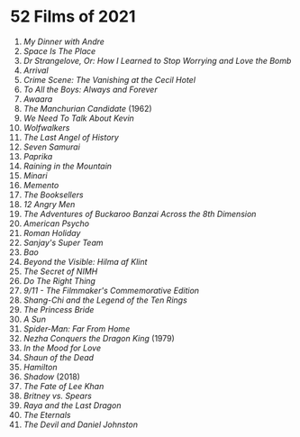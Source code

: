 # 52 Films of 2021

1. *My Dinner with Andre*
2. *Space Is The Place*
3. *Dr Strangelove, Or: How I Learned to Stop Worrying and Love the Bomb*
4. *Arrival*
5. *Crime Scene: The Vanishing at the Cecil Hotel*
6. *To All the Boys: Always and Forever*
7. *Awaara*
8. *The Manchurian Candidate* (1962)
9. *We Need To Talk About Kevin*
10. *Wolfwalkers*
11. *The Last Angel of History*
12. *Seven Samurai*
13. *Paprika*
14. *Raining in the Mountain*
15. *Minari*
16. *Memento*
17. *The Booksellers*
18. *12 Angry Men*
19. *The Adventures of Buckaroo Banzai Across the 8th Dimension*
20. *American Psycho*
21. *Roman Holiday*
22. *Sanjay's Super Team*
23. *Bao*
24. *Beyond the Visible: Hilma af Klint*
25. *The Secret of NIMH*
26. *Do The Right Thing*
27. *9/11 - The Filmmaker's Commemorative Edition*
28. *Shang-Chi and the Legend of the Ten Rings*
29. *The Princess Bride*
30. *A Sun*
31. *Spider-Man: Far From Home*
32. *Nezha Conquers the Dragon King* (1979)
33. *In the Mood for Love*
34. *Shaun of the Dead*
35. *Hamilton*
36. *Shadow* (2018)
37. *The Fate of Lee Khan*
38. *Britney vs. Spears*
39. *Raya and the Last Dragon*
40. *The Eternals*
41. *The Devil and Daniel Johnston*
